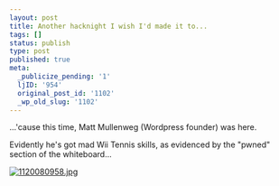 ```yaml
---
layout: post
title: Another hacknight I wish I'd made it to...
tags: []
status: publish
type: post
published: true
meta:
  _publicize_pending: '1'
  ljID: '954'
  original_post_id: '1102'
  _wp_old_slug: '1102'
---
```

...'cause this time, Matt Mullenweg (Wordpress founder) was here.

Evidently he's got mad Wii Tennis skills, as evidenced by the "pwned" section of the whiteboard...

<a href='http://jay.mcgavren.com/blog/wp-content/uploads/2008/11/1120080958.jpg' title='1120080958.jpg'><img src='http://jay.mcgavren.com/blog/wp-content/uploads/2008/11/1120080958.thumbnail.jpg' alt='1120080958.jpg' /></a>
